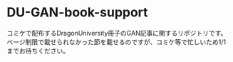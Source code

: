 # DU-GAN-book-support
コミケで配布するDragonUniversity冊子のGAN記事に関するリポジトリです。
ページ制限で載せられなかった節を載せるのですが、コミケ等で忙しいため1/1までお待ちください。
